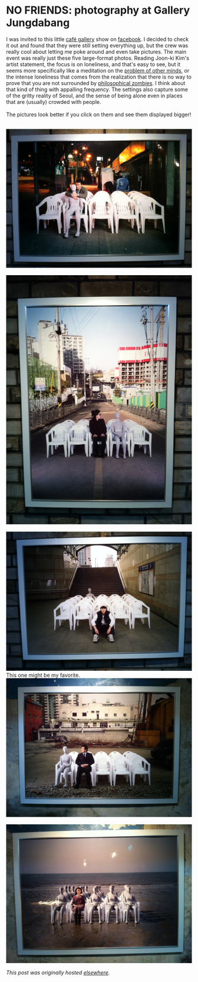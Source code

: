 # NO FRIENDS: photography at Gallery Jungdabang

<div>
<p>I was invited to this little <a href="http://www.jungdabang.com/">caf&#233; gallery</a> show on <a href="http://www.facebook.com/event.php?eid=144604558943822">facebook</a>. I decided to check it out and found that they were still setting everything up, but the crew was really cool about letting me poke around and even take pictures. The main event was really just these five large-format photos. Reading Joon-ki Kim's artist statement, the focus is on loneliness, and that's easy to see, but it seems more specifically like a meditation on the <a href="http://en.wikipedia.org/wiki/Problem_of_other_minds">problem of other minds</a>, or the intense loneliness that comes from the realization that there is no way to prove that you are not surrounded by <a href="http://en.wikipedia.org/wiki/Philosophical_zombie">philosophical zombies</a>. I think about that kind of thing with appalling frequency. The settings also capture some of the gritty reality of Seoul, and the sense of being alone even in places that are (usually) crowded with people.<br><br>The pictures look better if you click on them and see them displayed bigger!<br><br></p>
<div class="separator"><a href="photo+1.JPG" imageanchor="1"><img border="0" src="photo+1.JPG"></a></div>
<br><div class="separator"><a href="photo+2.JPG" imageanchor="1"><img border="0" src="photo+2.JPG"></a></div>
<br><div class="separator"><a href="photo+3.JPG" imageanchor="1"><img border="0" src="photo+3.JPG"></a></div>This one might be my favorite.<br><div class="separator"><a href="photo+4.JPG" imageanchor="1"><img border="0" src="photo+4.JPG"></a></div>
<br><div class="separator"><a href="photo+5.JPG" imageanchor="1"><img border="0" src="photo+5.JPG"></a></div>
</div>


*This post was originally hosted [elsewhere](http://planspace.blogspot.com/2011/05/no-friends-photography-at-gallery.html).*
